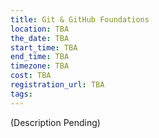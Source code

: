 ```yaml
---
title: Git & GitHub Foundations 
location: TBA
the_date: TBA
start_time: TBA
end_time: TBA
timezone: TBA
cost: TBA
registration_url: TBA
tags:
---
```


(Description Pending)
